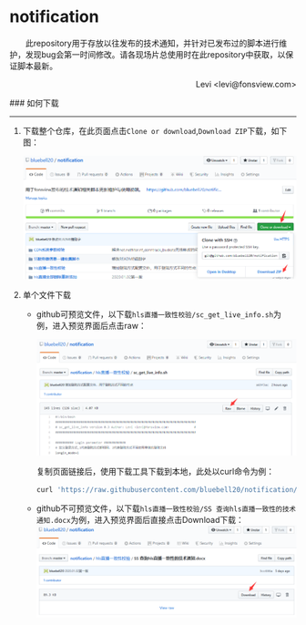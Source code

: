 # notification  
&emsp;&emsp;此repository用于存放以往发布的技术通知，并针对已发布过的脚本进行维护，发现bug会第一时间修改。请各现场片总使用时在此repository中获取，以保证脚本最新。

<p align="right">Levi &lt;levi@fonsview.com&gt;</p>
### 如何下载

---

1. 下载整个仓库，在此页面点击`Clone or download`,`Download ZIP`下载，如下图：

   ![image](https://raw.githubusercontent.com/bluebell20/notification/master/screenshots/all_download.png)

2. 单个文件下载

   - github可预览文件，以下载`hls直播一致性校验/sc_get_live_info.sh`为例，进入预览界面后点击raw：

     ![image](https://raw.githubusercontent.com/bluebell20/notification/master/screenshots/canview.png)

     复制页面链接后，使用下载工具下载到本地，此处以curl命令为例：

     ```bash
     curl 'https://raw.githubusercontent.com/bluebell20/notification/master/hls%E7%9B%B4%E6%92%AD%E4%B8%80%E8%87%B4%E6%80%A7%E6%A0%A1%E9%AA%8C/sc_get_live_info.sh' -O
     ```
     
   - github不可预览文件，以下载`hls直播一致性校验/SS 查询hls直播一致性的技术通知.docx`为例，进入预览界面后直接点击Download下载：
     ![image](https://raw.githubusercontent.com/bluebell20/notification/master/screenshots/canotview.png)   
     
